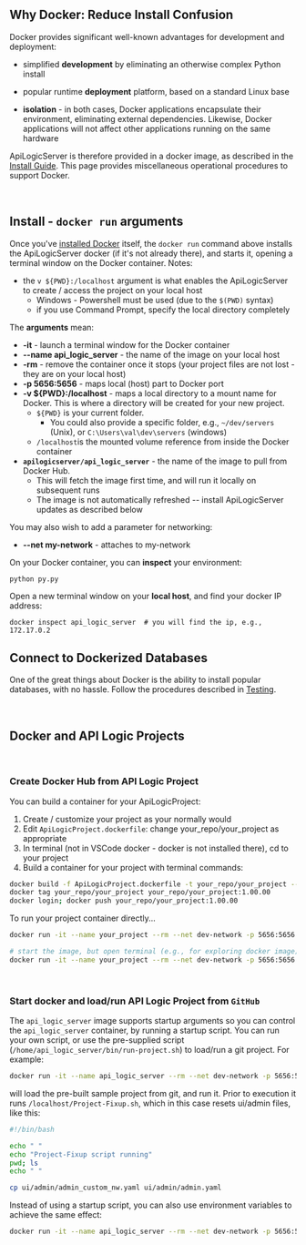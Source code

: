 ## Why Docker: Reduce Install Confusion

Docker provides significant well-known advantages for development and deployment:</summary>

* simplified __development__ by eliminating an otherwise complex Python install

* popular runtime __deployment__ platform, based on a standard Linux base

* __isolation__ - in both cases, Docker applications encapsulate their environment, eliminating external dependencies.  Likewise, Docker applications will not affect other applications running on the same hardware

ApiLogicServer is therefore provided in a docker image, as described in the [Install Guide](../Install).  This page provides miscellaneous operational procedures to support Docker.

&nbsp;

## Install - `docker run` arguments
Once you've [installed Docker](../Testing#working-with-docker) itself, the `docker run` command above installs the ApiLogicServer docker (if it's not already there), and starts it, opening a terminal window on the Docker container.  Notes:

* the `v ${PWD}:/localhost` argument is what enables the ApiLogicServer to create / access the project on your local host
   * Windows - Powershell must be used (due to the `$(PWD)` syntax)
   * if you use Command Prompt, specify the local directory completely 
   
The **arguments** mean:

* **-it** - launch a terminal window for the Docker container
* **--name api_logic_server** - the name of the image on your local host
* **-rm** - remove the container once it stops (your project files are not lost - they are on your local host)
* **-p 5656:5656** - maps local (host) part to Docker port 
* **-v ${PWD}:/localhost** - maps a local directory to a mount name for Docker.  This is where a directory will be created for your new project.  
   * `${PWD}` is your current folder.  
      * You could also provide a specific folder, e.g., `~/dev/servers` (Unix), or `C:\Users\val\dev\servers` (windows)
   * `/localhost`is the mounted volume reference from inside the Docker container
* **`apilogicserver/api_logic_server`** - the name of the image to pull from Docker Hub.  
   * This will fetch the image first time, and will run it locally on subsequent runs
   * The image is not automatically refreshed -- install ApiLogicServer updates as described below

You may also wish to add a parameter for networking:
* **--net my-network** - attaches to my-network

On your Docker container, you can **inspect** your environment:
```
python py.py
```

Open a new terminal window on your **local host**, and find your docker IP address:

```
docker inspect api_logic_server  # you will find the ip, e.g., 172.17.0.2
```

</details>

## Connect to Dockerized Databases

One of the great things about Docker is the ability to install popular databases, with no hassle.  Follow the procedures described in [Testing](../Testing).

&nbsp;

## Docker and API Logic Projects

&nbsp;

### Create Docker Hub from API Logic Project

You can build a container for your ApiLogicProject:

1. Create / customize your project as your normally would
2. Edit `ApiLogicProject.dockerfile`: change your_repo/your_project as appropriate
3. In terminal (not in VSCode docker - docker is not installed there), cd to your project
4. Build a container for your project with terminal commands:

```bash
docker build -f ApiLogicProject.dockerfile -t your_repo/your_project --rm .
docker tag your_repo/your_project your_repo/your_project:1.00.00
docker login; docker push your_repo/your_project:1.00.00
```

To run your project container directly...

```bash
docker run -it --name your_project --rm --net dev-network -p 5656:5656 -p 5002:5002 -v ${PWD}:/localhost your_repo/your_project

# start the image, but open terminal (e.g., for exploring docker image)
docker run -it --name your_project --rm --net dev-network -p 5656:5656 -p 5002:5002 -v ${PWD}:/localhost your_repo/your_project bash
```

&nbsp;

### Start docker and load/run API Logic Project from `GitHub`

The `api_logic_server` image supports startup arguments so you can control the `api_logic_server` container, by running a startup script.  You can run your own script, or use the pre-supplied script (`/home/api_logic_server/bin/run-project.sh`) to load/run a git project.  For example:

```bash
docker run -it --name api_logic_server --rm --net dev-network -p 5656:5656 -p 5002:5002 -v ${PWD}:/localhost apilogicserver/api_logic_server sh /home/api_logic_server/bin/run-project.sh https://github.com/valhuber/Tutorial-ApiLogicProject.git /localhost/Project-Fixup.sh
```

will load the pre-built sample project from git, and run it.  Prior to execution it runs `/localhost/Project-Fixup.sh`, which in this case resets ui/admin files, like this:

```bash
#!/bin/bash

echo " "
echo "Project-Fixup script running"
pwd; ls
echo " "

cp ui/admin/admin_custom_nw.yaml ui/admin/admin.yaml
```

Instead of using a startup script, you can also use environment variables to achieve the same effect:

```bash
docker run -it --name api_logic_server --rm --net dev-network -p 5656:5656 -p 5002:5002 -v ${PWD}:/localhost   -e APILOGICSERVER_GIT='https://github.com/valhuber/Tutorial-ApiLogicProject.git' -e APILOGICSERVER_FIXUP='/localhost/Project-Fixup.sh' apilogicserver/api_logic_server
```

